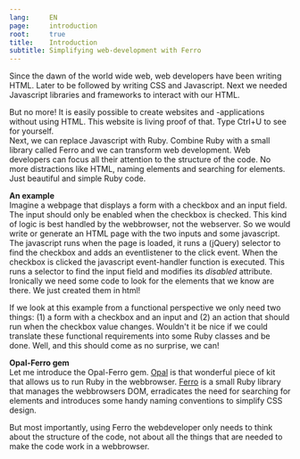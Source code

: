 ```yaml
---
lang:     EN
page:     introduction
root:     true
title:    Introduction
subtitle: Simplifying web-development with Ferro
---
```


Since the dawn of the world wide web, web developers have been writing HTML.
Later to be followed by writing CSS and Javascript.
Next we needed Javascript libraries and frameworks to interact with our HTML.

But no more! It is easily possible to create websites and -applications without using HTML.
This website is living proof of that. Type Ctrl+U to see for yourself.  
Next, we can replace Javascript with Ruby.
Combine Ruby with a small library called Ferro and we can transform web development.
Web developers can focus all their attention to the structure of the code.
No more distractions like HTML, naming elements and searching for elements.
Just beautiful and simple Ruby code.

__An example__  
Imagine a webpage that displays a form with a checkbox and an input field. The input
should only be enabled when the checkbox is checked. This kind of logic is best handled
by the webbrowser, not the webserver. So we would write or generate an HTML page with the
two inputs and some javascript. The javascript runs when the page is loaded, it runs a (jQuery)
selector to find the checkbox and adds an eventlistener to the click event. When the checkbox is
clicked the javascript event-handler function is executed. This runs a selector to find the input
field and modifies its _disabled_ attribute.
Ironically we need some code to look for the elements that we know are there.
We just created them in html!

If we look at this example from a functional perspective we only need two things:
(1) a form with a checkbox and an input and (2) an action that should run when the checkbox value changes.
Wouldn\'t it be nice if we could translate these functional requirements into some Ruby classes
and be done. Well, and this should come as no surprise, we can!

__Opal-Ferro gem__  
Let me introduce the Opal-Ferro gem. [Opal](http://opalrb.com/) is that wonderful piece of kit
that allows us to run Ruby in the webbrowser. [Ferro](https://github.com/easydatawarehousing/opal-ferro)
is a small Ruby library that manages the webbrowsers DOM, erradicates the need for searching
for elements and introduces some handy naming conventions to simplify CSS design.

But most importantly, using Ferro the webdeveloper only needs to think about the structure of the code,
not about all the things that are needed to make the code work in a webbrowser.